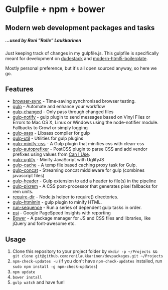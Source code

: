 Gulpfile + npm + bower
=========================

## Modern web development packages and tasks
##### ...used by Roni "Rolle" Laukkarinen

Just keeping track of changes in my gulpfile.js. This gulpfile is specifically meant for development on [dudestack](https://github.com/ronilaukkarinen/wpstack-rolle) and [modern-html5-boilerplate](https://github.com/ronilaukkarinen/modern-html5-boilerplate).

Mostly personal preference, but it's all open sourced anyway, so here we go.

## Features

- [browser-sync](https://github.com/BrowserSync/browser-sync) - Time-saving synchronised browser testing.
- [gulp](https://github.com/gulpjs/gulp) - Automate and enhance your workflow
- [gulp-changed](https://github.com/sindresorhus/gulp-changed) - Only pass through changed files
- [gulp-notify](https://github.com/mikaelbr/gulp-notify) - gulp plugin to send messages based on Vinyl Files or Errors to Mac OS X, Linux or Windows using the node-notifier module. Fallbacks to Growl or simply logging
- [gulp-sass](https://github.com/dlmanning/gulp-sass) - Libsass compiler for gulp
- [gulp-util](https://github.com/gulpjs/gulp-util) - Utilities for gulp plugins
- [gulp-minify-css](https://github.com/jonathanepollack/gulp-minify-css) - A Gulp plugin that minifies css with clean-css
- [gulp-autoprefixer](https://github.com/sindresorhus/gulp-autoprefixer) - PostCSS plugin to parse CSS and add vendor prefixes using values from [Can I Use](http://caniuse.com/).
- [gulp-uglify](https://github.com/terinjokes/gulp-uglify) - Minify JavaScript with UglifyJS
- [gulp-cache](https://github.com/jgable/gulp-cache) - A temp file based caching proxy task for Gulp.
- [gulp-concat](https://github.com/wearefractal/gulp-concat) - Streaming concat middleware for gulp (combines javascript files)
- [gulp-header](https://github.com/godaddy/gulp-header) - Gulp extension to add a header to file(s) in the pipeline
- [gulp-pixrem](https://github.com/gummesson/gulp-pixrem) - A CSS post-processor that generates pixel fallbacks for rem units.
- [require-dir](https://github.com/aseemk/requireDir) - Node.js helper to require() directories.
- [gulp-htmlmin](https://github.com/jonschlinkert/gulp-htmlmin) - gulp plugin to minify HTML.
- [run-sequence](https://github.com/OverZealous/run-sequence) - Run a series of dependent gulp tasks in order.
- [psi](https://github.com/addyosmani/psi) - Google PageSpeed Insights with reporting
- [Bower](http://bower.io) - A package manager for JS and CSS files and libraries, like jQuery and font-awesome etc.

## Usage

1. Clone this repository to your project folder by `mkdir -p ~/Projects && git clone git@github.com:ronilaukkarinen/devpackages.git ~/Projects`
2. `npm-check-updates -u` (if you don't have `npm-check-updates` installed, run `sudo npm install -g npm-check-updates`)
3. `npm update`
4. `bower install`
5. `gulp watch` and have fun!